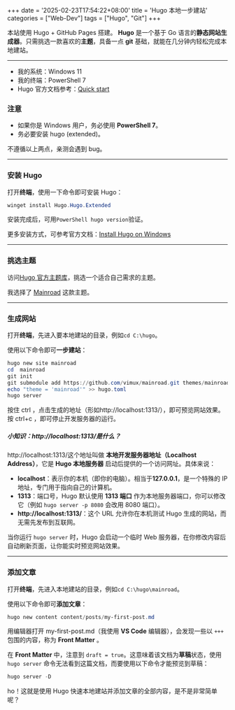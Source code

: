 +++
date = '2025-02-23T17:54:22+08:00'
title = 'Hugo 本地一步建站'
categories = ["Web-Dev"]
tags = ["Hugo", "Git"]
+++

本站使用 Hugo + GitHub Pages 搭建。
**Hugo** 是一个基于 Go 语言的**静态网站生成器**。只需挑选一款喜欢的**主题**，具备一点 **git** 基础，就能在几分钟内轻松完成本地建站。

<!--more-->

---

- 我的系统：Windows 11
- 我的终端：PowerShell 7
- Hugo 官方文档参考：[Quick start](https://gohugo.io/getting-started/quick-start/)

### 注意

- 如果你是 Windows 用户，务必使用 **PowerShell 7**。
- 务必要安装 hugo (extended)。

不遵循以上两点，亲测会遇到 bug。

---

### 安装 Hugo

打开**终端**，使用一下命令即可安装 Hugo：
```PowerShell
winget install Hugo.Hugo.Extended
```

安装完成后，可用```PowerShell hugo version```验证。

更多安装方式，可参考官方文档：[Install Hugo on Windows](https://gohugo.io/installation/windows/)

---

### 挑选主题

访问[Hugo 官方主题库](https://themes.gohugo.io/)，挑选一个适合自己需求的主题。

我选择了 [Mainroad](https://themes.gohugo.io/themes/mainroad/) 这款主题。

---

### 生成网站

打开**终端**，先进入要本地建站的目录，例如```cd C:\hugo```。

使用以下命令即可**一步建站**：
```PowerShell
hugo new site mainroad
cd  mainroad
git init
git submodule add https://github.com/vimux/mainroad.git themes/mainroad
echo "theme = 'mainroad'" >> hugo.toml
hugo server
```

按住 ctrl ，点击生成的地址（形如http://localhost:1313/），即可预览网站效果。
按 ctrl+c ，即可停止开发服务器的运行。

##### 小知识：http://localhost:1313/是什么？

http://localhost:1313/这个地址叫做 **本地开发服务器地址（Localhost Address）**，它是 **Hugo 本地服务器** 启动后提供的一个访问网址。具体来说：

- **localhost**：表示你的本机（即你的电脑）。相当于**127.0.0.1**，是一个特殊的 IP 地址，专门用于指向自己的计算机。
- **1313**：端口号，Hugo 默认使用 **1313 端口** 作为本地服务器端口，你可以修改它（例如 `hugo server -p 8080` 会改用 8080 端口）。
- **http://localhost:1313/**：这个 URL 允许你在本机测试 Hugo 生成的网站，而无需先发布到互联网。

当你运行 `hugo server` 时，Hugo 会启动一个临时 Web 服务器，在你修改内容后自动刷新页面，让你能实时预览网站效果。

---

### 添加文章

打开**终端**，先进入本地建站的目录，例如```cd C:\hugo\mainroad```。

使用以下命令即可**添加文章**：
```PowerShell
hugo new content content/posts/my-first-post.md
```

用编辑器打开 my-first-post.md（我使用 **VS Code** 编辑器），会发现一些以 `+++` 包围的内容，称为 **Front Matter** 。

在 **Front Matter** 中，注意到 `draft = true`。这意味着该文档为**草稿**状态，使用 `hugo server` 命令无法看到这篇文档，而要使用以下命令才能预览到草稿：
```PowerShell
hugo server -D
```

ho！这就是使用 Hugo 快速本地建站并添加文章的全部内容，是不是非常简单呢？